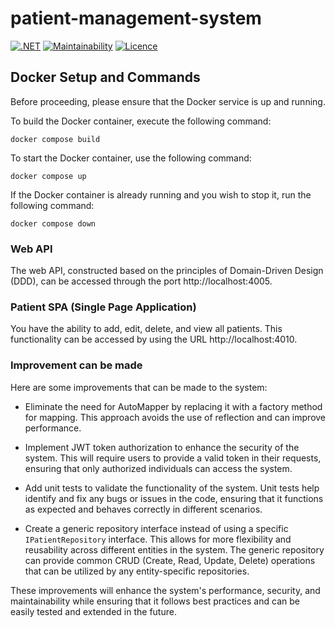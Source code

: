 # patient-management-system
[![.NET](https://github.com/hamzashoukat94/patient-management-system/actions/workflows/dotnet.yml/badge.svg)](https://github.com/hamzashoukat94/patient-management-system/actions/workflows/dotnet.yml)
[![Maintainability][maintainability-url]][code-climate-url]
[![Licence][license-badge]][license-url]

## Docker Setup and Commands
Before proceeding, please ensure that the Docker service is up and running.

To build the Docker container, execute the following command:

```
docker compose build
```
To start the Docker container, use the following command:

```
docker compose up
```
If the Docker container is already running and you wish to stop it, run the following command:

```
docker compose down
```
### Web API 

The web API, constructed based on the principles of Domain-Driven Design (DDD), can be accessed through the port http://localhost:4005.


### Patient SPA (Single Page Application)

You have the ability to add, edit, delete, and view all patients. This functionality can be accessed by using the URL http://localhost:4010.

### Improvement can be made

Here are some improvements that can be made to the system:

- Eliminate the need for AutoMapper by replacing it with a factory method for mapping. This approach avoids the use of reflection and can improve performance.

- Implement JWT token authorization to enhance the security of the system. This will require users to provide a valid token in their requests, ensuring that only authorized individuals can access the system.

- Add unit tests to validate the functionality of the system. Unit tests help identify and fix any bugs or issues in the code, ensuring that it functions as expected and behaves correctly in different scenarios.

- Create a generic repository interface instead of using a specific `IPatientRepository` interface. This allows for more flexibility and reusability across different entities in the system. The generic repository can provide common CRUD (Create, Read, Update, Delete) operations that can be utilized by any entity-specific repositories.

These improvements will enhance the system's performance, security, and maintainability while ensuring that it follows best practices and can be easily tested and extended in the future.

[code-climate-url]: https://codeclimate.com/github/hamzashoukat94/patient-management-system
[maintainability-url]: https://api.codeclimate.com/v1/badges/0e7010940bf861485eff/maintainability
[license-badge]: https://img.shields.io/badge/licence-MIT-blue
[license-url]: LICENSE
